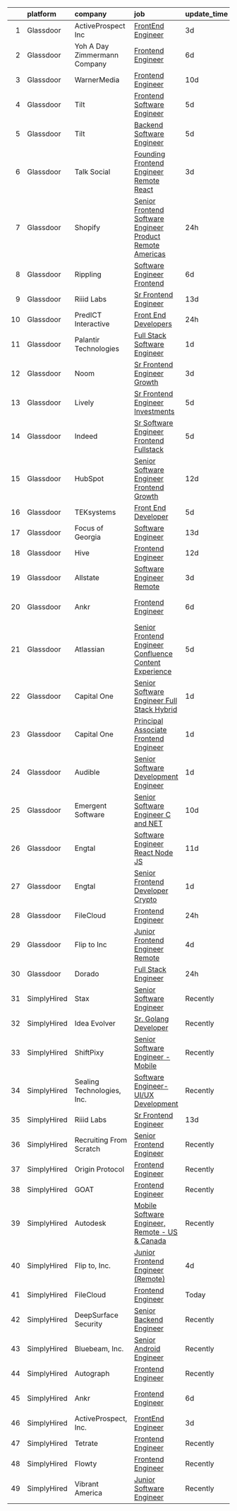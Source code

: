 

|    | platform    | company                         | job                                                                                                                                                                                                                                                                                                                                                                                                                                                                                                                                                                                                                                                                                                                                                                                                                                                                                                                                                                                                                                                                                                                                                                                                                                                                                                                                                                                                                                                                                                              | update_time   | location                   |
|---:|:------------|:--------------------------------|:-----------------------------------------------------------------------------------------------------------------------------------------------------------------------------------------------------------------------------------------------------------------------------------------------------------------------------------------------------------------------------------------------------------------------------------------------------------------------------------------------------------------------------------------------------------------------------------------------------------------------------------------------------------------------------------------------------------------------------------------------------------------------------------------------------------------------------------------------------------------------------------------------------------------------------------------------------------------------------------------------------------------------------------------------------------------------------------------------------------------------------------------------------------------------------------------------------------------------------------------------------------------------------------------------------------------------------------------------------------------------------------------------------------------------------------------------------------------------------------------------------------------|:--------------|:---------------------------|
|  1 | Glassdoor   | ActiveProspect  Inc             | [FrontEnd Engineer](https://www.glassdoor.com/partner/jobListing.htm?pos=117&ao=1136043&s=58&guid=0000018118eb2003b1a7280f12410569&src=GD_JOB_AD&t=SR&vt=w&ea=1&cs=1_3a9c768e&cb=1653980471640&jobListingId=1007899685106&jrtk=3-0-1g4cem8183c0h001-1g4cem81l38p3000-59c02ae1c22f33f2-)                                                                                                                                                                                                                                                                                                                                                                                                                                                                                                                                                                                                                                                                                                                                                                                                                                                                                                                                                                                                                                                                                                                                                                                                                          | 3d            | Remote                     |
|  2 | Glassdoor   | Yoh  A Day   Zimmermann Company | [Frontend Engineer](https://www.glassdoor.com/partner/jobListing.htm?pos=107&ao=1110586&s=58&guid=0000018118eb2003b1a7280f12410569&src=GD_JOB_AD&t=SR&vt=w&cs=1_ff285185&cb=1653980471639&jobListingId=1007890410247&cpc=8AC01DCC8FF2DC38&jrtk=3-0-1g4cem8183c0h001-1g4cem81l38p3000-cdabd7b5c9443b8c--6NYlbfkN0Ae6Qmv8rNb3d5rEsMPL_plhvilYeiJERi7JqghURwQ9XIhdLOjSjG7egc3uUstyCQYzHEQ5XmtNPtWnHS-asC21DlRgbV0mfrWq-U4I-NuPwf3H6EpQw8Wk7_29akaQ8Ycb4XCRI4oPKsQ3ZMvKwgCh0ZVHEcCv2RFs6UWMowc23Op3WCIo8-_kveF2fI89-Bv2Adl_GXFFUcNozgFwJb7ubgAJh-a5Yi1qVx0ARLaEjSVnzoLHRGobJT4faPYS63SG3dPj0Mop0Re_wal5s5NUspvNCVeBG-tAzBmvWDHV9Ot0Uzd9SUjhlD2T1-9CMxYJrETLYPvjYhGRFzgVuQdOFLwH3ltvNJi0zfrndO2pa5TcmqIH4X2V8fb3l_sCp-wnY35WfYyzLVzQWTmV-WkjCAAzGOXx3hTVq1BnL8wgTKQe7b__H-lpJOVjpdPUPGKgOCxrD9DzNxr7-SMcpTAYpJHqnz465ocfTec-Rk5wQ%3D%3D)                                                                                                                                                                                                                                                                                                                                                                                                                                                                                                                                                                                                                                                                              | 6d            | Mountain View, CA          |
|  3 | Glassdoor   | WarnerMedia                     | [Frontend Engineer](https://www.glassdoor.com/partner/jobListing.htm?pos=126&ao=1136043&s=58&guid=0000018118eb2003b1a7280f12410569&src=GD_JOB_AD&t=SR&vt=w&cs=1_62160334&cb=1653980471641&jobListingId=1007880266249&jrtk=3-0-1g4cem8183c0h001-1g4cem81l38p3000-0b8eba36881b7f8e-)                                                                                                                                                                                                                                                                                                                                                                                                                                                                                                                                                                                                                                                                                                                                                                                                                                                                                                                                                                                                                                                                                                                                                                                                                               | 10d           | Troy, NY                   |
|  4 | Glassdoor   | Tilt                            | [Frontend Software Engineer](https://www.glassdoor.com/partner/jobListing.htm?pos=118&ao=1136043&s=58&guid=0000018118eb2003b1a7280f12410569&src=GD_JOB_AD&t=SR&vt=w&cs=1_8a1d7459&cb=1653980471640&jobListingId=1007892621035&jrtk=3-0-1g4cem8183c0h001-1g4cem81l38p3000-593c57b0de57d19d-)                                                                                                                                                                                                                                                                                                                                                                                                                                                                                                                                                                                                                                                                                                                                                                                                                                                                                                                                                                                                                                                                                                                                                                                                                      | 5d            | Remote                     |
|  5 | Glassdoor   | Tilt                            | [Backend Software Engineer](https://www.glassdoor.com/partner/jobListing.htm?pos=124&ao=1136043&s=58&guid=0000018118eb2003b1a7280f12410569&src=GD_JOB_AD&t=SR&vt=w&cs=1_12482559&cb=1653980471641&jobListingId=1007892621034&jrtk=3-0-1g4cem8183c0h001-1g4cem81l38p3000-45acb30a107555fc-)                                                                                                                                                                                                                                                                                                                                                                                                                                                                                                                                                                                                                                                                                                                                                                                                                                                                                                                                                                                                                                                                                                                                                                                                                       | 5d            | Remote                     |
|  6 | Glassdoor   | Talk Social                     | [Founding Frontend Engineer  Remote  React ](https://www.glassdoor.com/partner/jobListing.htm?pos=123&ao=1136043&s=58&guid=0000018118eb2003b1a7280f12410569&src=GD_JOB_AD&t=SR&vt=w&ea=1&cs=1_25beea8d&cb=1653980471641&jobListingId=1007898767664&jrtk=3-0-1g4cem8183c0h001-1g4cem81l38p3000-b5d008595240164d-)                                                                                                                                                                                                                                                                                                                                                                                                                                                                                                                                                                                                                                                                                                                                                                                                                                                                                                                                                                                                                                                                                                                                                                                                 | 3d            | Remote                     |
|  7 | Glassdoor   | Shopify                         | [Senior Frontend Software Engineer  Product  Remote  Americas ](https://www.glassdoor.com/partner/jobListing.htm?pos=108&ao=1110586&s=58&guid=0000018118eb2003b1a7280f12410569&src=GD_JOB_AD&t=SR&vt=w&cs=1_eb41d437&cb=1653980471639&jobListingId=1007903919049&cpc=C891152315FA1AD8&jrtk=3-0-1g4cem8183c0h001-1g4cem81l38p3000-e189e7078df2f326--6NYlbfkN0BT-d-5ZYGeYN5LtCjYTmsuLZtfKHQR55lVpvgXBvxdFai_Eez-Qjoo-nXkDWPqy65hdCiqODbGWkJHrotRP4fmCqWiyN-pju82odimiyqPPPO33fkfZoAkM60UB-eZC_Z0uw5Wdz0k5HkqmznNAb3-uxoaL4cFLP1qliTNNe-vBOpRQzgKuxbGYwbz0KjN9XG6UPs-K2KTKHp2lYDwWrEz2CfXJxCda5opd4MrPsdXDJSnIkZd_h2aAHu7I1R9XnQt8nfl0UAMXm4f0PGJ9_eq4iLxmUIAn3nAELacxbZFFkKhuBM12tqHgUtBUZqogNKgiJaz1kheMIJlXJNsMgnyZCXgKIBtSNhCANOoKv6tIg6_iJkHNbR1KTeLJF8Lp2E-nFxm09LZoJLbQarUYMDYxVPvfogOi687pDQQQw67yotXlqhGdDmj-L9exi6al0iZjD81UvCB3jm5n6jgnPH0tPpocYZbJCy0C-anEvtI5s-YpwB8lZpBN9QgKJ-hoxRPe295QqH0vu6HHxn0cF6HlqoVP0jocM_8Y3FDYYCKaPTNDAF802efrqM1a0g8nuR6Vv_5nIiOMFKH08T2zm5Q-Dw9OaEvLr6o8QFVNFWAbPVsEVsEs8AsG_Y7-_i1CUEI3kev78lq7KfPctItADB6sjZCVZ3JPpg_e18lXKn8uwYfDP3-m-JCP68rvqAF80mC7Thz8ScbWKWR5NZd_yjmuE-MYaEYAGtRVh76VflNVBrRC3WkilFot1_JD0Xr9ZTO1QZ1av7MX1kDmOkE5gVPmeHJsvJP3LmzxEoh2RKhMw%3D%3D)                                                                                                                                                                                                                                                                                                  | 24h           | Austin, TX                 |
|  8 | Glassdoor   | Rippling                        | [Software Engineer   Frontend](https://www.glassdoor.com/partner/jobListing.htm?pos=129&ao=1136043&s=58&guid=0000018118eb2003b1a7280f12410569&src=GD_JOB_AD&t=SR&vt=w&ea=1&cs=1_dc1dd8d2&cb=1653980471643&jobListingId=1007889822572&jrtk=3-0-1g4cem8183c0h001-1g4cem81l38p3000-29c9d3ce95ea81dc-)                                                                                                                                                                                                                                                                                                                                                                                                                                                                                                                                                                                                                                                                                                                                                                                                                                                                                                                                                                                                                                                                                                                                                                                                               | 6d            | Seattle, WA                |
|  9 | Glassdoor   | Riiid Labs                      | [Sr Frontend Engineer](https://www.glassdoor.com/partner/jobListing.htm?pos=101&ao=1110586&s=58&guid=0000018118eb2003b1a7280f12410569&src=GD_JOB_AD&t=SR&vt=w&cs=1_eac9a323&cb=1653980471638&jobListingId=1007870526720&cpc=ED2847A96EF59D81&jrtk=3-0-1g4cem8183c0h001-1g4cem81l38p3000-df9aa47f7b868d93--6NYlbfkN0BBwaTpmuw6sx5vrDbVpXx3B6-31kMUwOvN3rml1pmz75xrZAMJJCcdxkqXFEKemOFA7lnuyvVojKvSSQzUW6k0R9b1S5kAdkhEQuASWffK1zzsw5D4JMBB8C4RnQBajdx1GAvSD_9bkLsRu6nd8jhprPgDmc7VnXmW9Gid3sMOGSB9yMPmEbs2wDWD0zhS6Iq_lyDv8OT1Fni5M8i4dj658OD0vYwB5taiQC2GQXPxAkfX10BI3-TOalJzLyPbA2I3LXqSdYKZ3uCHMfEHSkLDTp2miTt9kPbYO0Z5ufimRGJ4ehqdb000bfaF5u7hBVJXiJhuTzf5TBFKptOw_Vr3iToaN9lT5VGRr4VBdlBRvq3OsesPQbC3bhEEsba199tNTK4b5WWd_-zz9hLjJnhTHXAraEeejvxe0m4ejmPqvKsENkUcbMPLeaPHGGQaFltTopyXy5dnD8yTpIw4wCXizv83ltP0aOSpz5pIDWJe0oeQy6B38Sjjbl77_On2yMT70PvjhrXsz31JBTb6Ud-B_8jsa-O9_7s%3D)                                                                                                                                                                                                                                                                                                                                                                                                                                                                                                                                                                                                                         | 13d           | Mountain View, CA          |
| 10 | Glassdoor   | PredICT Interactive             | [Front End Developers](https://www.glassdoor.com/partner/jobListing.htm?pos=122&ao=1136043&s=58&guid=0000018118eb2003b1a7280f12410569&src=GD_JOB_AD&t=SR&vt=w&cs=1_e4bfaa31&cb=1653980471641&jobListingId=1007903655335&jrtk=3-0-1g4cem8183c0h001-1g4cem81l38p3000-74890d9d6ce17703-)                                                                                                                                                                                                                                                                                                                                                                                                                                                                                                                                                                                                                                                                                                                                                                                                                                                                                                                                                                                                                                                                                                                                                                                                                            | 24h           | Wichita, KS                |
| 11 | Glassdoor   | Palantir Technologies           | [Full Stack Software Engineer](https://www.glassdoor.com/partner/jobListing.htm?pos=106&ao=1110586&s=58&guid=0000018118eb2003b1a7280f12410569&src=GD_JOB_AD&t=SR&vt=w&cs=1_f78ab175&cb=1653980471639&jobListingId=1007901705377&cpc=D69957E0862862E0&jrtk=3-0-1g4cem8183c0h001-1g4cem81l38p3000-31870219a7aff96f--6NYlbfkN0Brd2bbJv--kwJLf5E6dthOUocw0FyT9949Kzz66cUevmgVuLUFWYj_raqBL5h1rfaKy5U4DI0ZIkXZGo60pmquxzcg8Yyc6PJ2PeBRqV2BJbEQkhLWc-80jgOwBcpopDCpcRWZNnjIXgKontOEJnQwDYL3_DhjX7o45-VYNbNxW6pDQFnu7iMQC1sSQ3FU0eWW1uuvXJqWDRbuSBNWmLLqtp3YSOn99n4GYIybl_96GwixTrXwVhxWGItDOxt_kywp5rGaAaUGvpgLDhd1p----k9LkB8FD4V7F4GCiWlGYLIJY34OkRLz9FZuhWZs3mEzGJDMwYECXmoiqWGG5Bkt2RyFBRPPaduAQyBgkVt-vpaQutdwg1H56zHm-4Hcjr1adyce0GXBuczFmUWRL3I3qKo8sxvbaXUbD3oJBgcjXSjCEZA8NQj2)                                                                                                                                                                                                                                                                                                                                                                                                                                                                                                                                                                                                                                                                                                                               | 1d            | New York, NY               |
| 12 | Glassdoor   | Noom                            | [Sr  Frontend Engineer  Growth](https://www.glassdoor.com/partner/jobListing.htm?pos=103&ao=1110586&s=58&guid=0000018118eb2003b1a7280f12410569&src=GD_JOB_AD&t=SR&vt=w&cs=1_7e7ea234&cb=1653980471638&jobListingId=1007897899219&cpc=7095061949A44974&jrtk=3-0-1g4cem8183c0h001-1g4cem81l38p3000-0e9e4244350c9e66--6NYlbfkN0AjMFp_ezpzrHLr4sq-SQAEo_r3J9ONvXwdD9Yq9WI6NaOfd7x-P1oK_R_ZHsHJfucJGBiNahI_o_ee7vPmhWgz5id3wrHFFlqCMhQdfl8ijPonLdC3hOB186f4syD0jd6o2uELP6wO_mvRUxsCneTooVcvr9SuAl_leMaXH4TnjzRU3qlGKIsfzEr6fU8J0CtaBpv7q3dwVAktdK-Wi0d5PU25mbRED9aPLScRlXcdYz2Nkpz0XFJjr2XBWeO_6bM5TZeM4zzuc54dPcxZJ8eKF5TWMze_xHeoZbxO1W_w_ob7cY4EavMwPHZYLGujBTR_g7xWd7lZ7nUmL70kJi0m9PU26WSBhFiCB05k33KAKtHZogwF8YoZXjxgPo5JF1VTVIv2QuyFZzsI07Krc1b-nsmg7QDxdfhEJUMNvgh0Pxnlig_Tac8QHPl3jTYism6WQQg40htj50dJFLFdBbz81zu0LSTIdLbtvPRfax3bo-2OA9ogYtVQ84jif25nUg71rjYpknhI1tnS1Ujz-zqYvdI-cNsj8gk8xOhLhY8k5SqidzjiV-tL0d13UvyPF-Fl_jBndZdceNh3RTcn__lwEAYdo0LJjr5gjHZj6MKWdDmBlfCkwJrSfLcIeppA-sMAKA72VT8BffPjQa5iKSQFOdYBTJX9kZftuQG8TsAlDZMX8vDlvr-5PY_-x2mb_neYAUTDcns6Vwz16q0ObNs_0AS-ZWgvjL_xN7_6M33WV51j_akqdVSPi7pUnE--i9Z1-squkDewjt5nmAU79Xv04-J4iKhZgVCR-HT-58KeNNl9MkL4ob20PI_B-t7AE7rsKL0eBcso7B-I_NKRdBT4i4Nzep7zUMg4sXivFq5Y9VfCofyMo-9eT6FhvJe2EEPp1ru-8EwRvg%3D%3D)                                                                                                                                                                                                                                  | 3d            | Remote                     |
| 13 | Glassdoor   | Lively                          | [Sr  Frontend Engineer   Investments](https://www.glassdoor.com/partner/jobListing.htm?pos=127&ao=1136043&s=58&guid=0000018118eb2003b1a7280f12410569&src=GD_JOB_AD&t=SR&vt=w&ea=1&cs=1_479361f5&cb=1653980471643&jobListingId=1007892908076&jrtk=3-0-1g4cem8183c0h001-1g4cem81l38p3000-9c77c343ae66bfb5-)                                                                                                                                                                                                                                                                                                                                                                                                                                                                                                                                                                                                                                                                                                                                                                                                                                                                                                                                                                                                                                                                                                                                                                                                        | 5d            | San Francisco, CA          |
| 14 | Glassdoor   | Indeed                          | [Sr  Software Engineer  Frontend Fullstack](https://www.glassdoor.com/partner/jobListing.htm?pos=105&ao=1110586&s=58&guid=0000018118eb2003b1a7280f12410569&src=GD_JOB_AD&t=SR&vt=w&cs=1_ad09bb09&cb=1653980471639&jobListingId=1007892821943&cpc=878687325D2A5CC7&jrtk=3-0-1g4cem8183c0h001-1g4cem81l38p3000-76a698bcde12b914--6NYlbfkN0CiRNM7CVr8YueLFKlzwbFWI0o7IjV438l4sVrvKZ0flpURU_mqoI8E-VxPfg2eTCHghs5O2xwuouG5LO-8D8T9rBYER732dTa79YUN6E5HKSWWWnoDy29onuqxwp7eqUbfBiO9TW3yFy9J0zr1cttwfpbGItLC3xJiO6kdUG9yk0-0VGIJvEUKCN92hTcPmwZaOH1Dwanm28QhegYj7jJhY7ezXuvECAMZBtNRXNd-mQKVK4qOOtpe6avKyka34CfzFyytKyJTdNgnYIpJ8zpH9GqYImc8ovPC49xoprXdSRVxCWSy1lrtWnlgPAw6VLga8Jo0mV5qQJUAdsiA4JbagUTpSdRfj9jykhIEKmmhrxVtl9G9pZrs04VJPE4mi6Jv0_NBzSRO1juKJBAAHQCxDjZnDrLUCkl0PvaNok-xXPluCezRa1N5b-t8M0g2v9We1nFWyusBWexPljDOuLPBTrukm1aVGaduKGnnnfma5r8aMzwZwu3Fn4Sm3E2bWfslAwSjvdZMgGy9rEDet497)                                                                                                                                                                                                                                                                                                                                                                                                                                                                                                                                                                                                                  | 5d            | Seattle, WA                |
| 15 | Glassdoor   | HubSpot                         | [Senior Software Engineer  Frontend   Growth](https://www.glassdoor.com/partner/jobListing.htm?pos=119&ao=1136043&s=58&guid=0000018118eb2003b1a7280f12410569&src=GD_JOB_AD&t=SR&vt=w&ea=1&cs=1_db632439&cb=1653980471640&jobListingId=1007873724680&jrtk=3-0-1g4cem8183c0h001-1g4cem81l38p3000-e7563626e2518de9-)                                                                                                                                                                                                                                                                                                                                                                                                                                                                                                                                                                                                                                                                                                                                                                                                                                                                                                                                                                                                                                                                                                                                                                                                | 12d           | Cambridge, MA              |
| 16 | Glassdoor   | TEKsystems                      | [Front End Developer](https://www.glassdoor.com/partner/jobListing.htm?pos=114&ao=1110586&s=58&guid=0000018118eb2003b1a7280f12410569&src=GD_JOB_AD&t=SR&vt=w&cs=1_d4bb1c0b&cb=1653980471640&jobListingId=1007892091260&cpc=654405A9B1E0A9F5&jrtk=3-0-1g4cem8183c0h001-1g4cem81l38p3000-d9c240484c1463c2--6NYlbfkN0AuKz8EBO1xHDEL7V2YF9xF3dC_I9B9i-Zw2Jh8clPMK9BxhHDJszxSyW718EipT5Ma8PQGL3OBj-9V0iEgDZX52DUL_8hYpcOFhLrXdSeZamFEaIWjBuSRhB023DbIUrZEOYFes3MqDN18ZQ1_wD6D651jMRlD4DijXefWQKBod_swmPKCi8b19qqfW5LEjk8bXuFmQBIyZaH5-DmRNM3qvq8S9VQDQAffWYg0LN5cjC0AqYrVfCdwSg9H4-0Loxi0C8x0X2qVjiavGgvbDPqb42kZatBWde_3tTChHltXPJUVw4PQnBBxb5tYtXgQVRMkttq79GdPzQQgYlFR2eqae0TELTsP4n_pjtew_u1hRik12xqV7Ylc23quj3ptAyCF-qLKziHEt5C5u9OMK8J7juA0TjktWbQnTPiywLaMMRpP7vJZ-Ke9yQkfmLWd1PBv2z9YGeL40xW7Ocl6jqp8P6znT-QJiFWEs6IUoCLdLyPuuI4tqU8DlqYMlIMlvCAe8lW6pIMCA8E9X7dYePnzX4vYoxZNRXFQMt81Q28MrGkZm98ZrpHf-Y2DMVPe8bR9lBf1tX61ogFs7saO8RAztHyn5ZJGVSHNOjVctYjHGEHhodNNhCVV-7ycryOtZgat_lqcXDS3lgEjFNVdaXg26F5EJQm8bH4OX0q4OlODhPFH0KO-3Aw9EgJ2WZGcYLG9NBfCEzHBy-WofiHPnqiyjt0oT1dQnWQb3B4EzynyMKURdif2eGtAdnR2nE8aIhWau_co40VEFNbfvcDFCcPTwhR3kZvp8T7hg1SAKrMrMdzJ8NITcGWg082tOIXGIRGMRAcbN82AvezIM1iYyXr5W47GmBR6onlnHih33HpS0RyJFV8ORJ01deDG_jzfEOgkPgGPapnIgOm3hFnUOv400S84H3A8TjHdqtIuCOSYDCzAOWdiUeOoKiiEWDFNfe8%3D)                                                                                                                                                                                          | 5d            | New York, NY               |
| 17 | Glassdoor   | Focus of Georgia                | [Software Engineer](https://www.glassdoor.com/partner/jobListing.htm?pos=113&ao=1110586&s=58&guid=0000018118eb2003b1a7280f12410569&src=GD_JOB_AD&t=SR&vt=w&ea=1&cs=1_464394de&cb=1653980471640&jobListingId=1007869197509&cpc=451933188B21919D&jrtk=3-0-1g4cem8183c0h001-1g4cem81l38p3000-a7b0773af7a7834e--6NYlbfkN0DR1F8Dqh9Amlt1EdCUfI1lfHfSonebT4NG7XnbK2FwiOTI1I9MIcID0W60ejMmLa2ovHZ3_PktrEaBvEzvEC6vHACxSwDTwQbsJXYBqmkLMH0tFWmMCmA0Nhf4kY3_1SDpaWAAHz16mht50qmqDvSf8lLVBSq-x5G223RhU10Pe_9U2T3COnjtddUfsA_sZqmO3lWllHouYxbkJTcDxEovlzJeUuPJN_EI8IATy5-Cdq5lQoG9ndA6qrP36aKNshp_HxB6quybAnQxqUWVDBQcwANttHo-QxW0wyh_wzS7kqKh2t4L0CV36kgqkJYZeJLUbPvujZxyM3gKp4riE9NeqQG3lO03JueKx1ZFZItWWPvUqySi7SuyRGYWfxR02TllO83RFGOwSr938_1kOzVLfyth93-aH7IF55Bly98cNsCS_1VWq-ax__XW62L6xY7sQQRww2PRqofnLth6TvsloOWS_LS_-MdP43VK1z5-ue8X7jRtP04df2eKBtIAfsM%3D)                                                                                                                                                                                                                                                                                                                                                                                                                                                                                                                                                                                                                                                       | 13d           | Alpharetta, GA             |
| 18 | Glassdoor   | Hive                            | [Frontend Engineer](https://www.glassdoor.com/partner/jobListing.htm?pos=125&ao=1136043&s=58&guid=0000018118eb2003b1a7280f12410569&src=GD_JOB_AD&t=SR&vt=w&cs=1_0629fbdc&cb=1653980471641&jobListingId=1007873318768&jrtk=3-0-1g4cem8183c0h001-1g4cem81l38p3000-40cfd983c091e33e-)                                                                                                                                                                                                                                                                                                                                                                                                                                                                                                                                                                                                                                                                                                                                                                                                                                                                                                                                                                                                                                                                                                                                                                                                                               | 12d           | Seattle, WA                |
| 19 | Glassdoor   | Allstate                        | [Software Engineer   Remote](https://www.glassdoor.com/partner/jobListing.htm?pos=109&ao=1110586&s=58&guid=0000018118eb2003b1a7280f12410569&src=GD_JOB_AD&t=SR&vt=w&cs=1_fbf2f2cd&cb=1653980471639&jobListingId=1007899437196&cpc=217C45A42544DB93&jrtk=3-0-1g4cem8183c0h001-1g4cem81l38p3000-f46095c97c21d225--6NYlbfkN0BLH0BMQoDn-yw6Urt952hBm1JLFZ7WpBxND2cMIOjOqbFVk94wXfJol2fCSe2VsLxNDSV1kK3QV-8zk8iVx9_5JYgcTPm5nq25IvwvfZo0siJb24hgZMhd6J616iMysP2lKWgFtfSx06yR99ckUa1x3yb3AwMbbOhghBalr9xCczM_zeGfbhM5ki2DtbRiaAOwiq1Sv-sqYtNWpxHfFvD4klok1JXmuuQ0StoJpH9azWgdnA1qLAgeQydMLyegpYCIWWaV-UxMOlfQjt_JXUfkQQ4_nq1hpX53hqoSv30R3CokzmXqOUrQbAWnambAL1T_L-t7sC1SBjmk0_A1ZJVLJ8Uv7sGLHGXuhud95ebz9Mby2EtX8gpIO4wzfsQwN7T5DY2bCJjJ6uS0d2eAQAV1jZ0-ORCXK46Oh9NARsMXRGOGPGFpCy8MHSFDKAJnyRosPp6CIxEGAWy2Gy8ifoOGpZ3L5ahWcS5-fHqlCrr13IIclgTgeW5QK8UO_JERC7S1y1huiPIyyKDxQ8CQix-hR5DoVgO4-VVPcILbOI18cWgET5-sWvgs7EgOEMLbUhpr4BNIBf-SmOZppUjD6Bga4q1cRL6dfGAROs3Jb9P0xY8WMtCk18vxLzZ5gC6D4RA38LTaVyzob50o6IMTX5fAcXRX2G84BXs_glUvqk-Dp8udxB22PcWl5D-vZnWXliYeP_1uLWsaHNpk9k5A-h4iV8wQyO5KMyrO1FMmkQORXtnC5pA6tZz4o4sNvuGNpWavQzyyTrDbtEraNjfaxnHqbqLHY8H7Nfw3OqgZhK3U1ctXD4pFNH-LGdfq_zNC3lWppnR46LS6JSuN6WCnXkuQAYlSBlvd7-17ddIkV9kUf10Op6LpS1f1Z1VB4WHitZkVMc-NB1trGpNtg_m1Pneed5w5O7x-JgvA4kKZ4tBRk6X_b3G8pYTHlNnkNUtjDBO-WgjljPtgcccrtEXQdeVvpx-4eT7wu6bw4Jx5ZJtl12Y40CMniA6iDtyeKcUbrKEPZaqGko2Iq6ONfcGcfcwBiLRPh5xltuHn0A_WbWVQwmOVigtFAdk6qV_1fKOoq3mzXIBvpgc4VSFjH1W0I58aMTV3B0-JdHuoaNUwZx0HnAd40Rpme-J7) | 3d            | Northbrook, IL             |
| 20 | Glassdoor   | Ankr                            | [Frontend Engineer](https://www.glassdoor.com/partner/jobListing.htm?pos=128&ao=1136043&s=58&guid=0000018118eb2003b1a7280f12410569&src=GD_JOB_AD&t=SR&vt=w&ea=1&cs=1_ea3ac35e&cb=1653980471643&jobListingId=1007889448343&jrtk=3-0-1g4cem8183c0h001-1g4cem81l38p3000-18b0520fa5eb7d37-)                                                                                                                                                                                                                                                                                                                                                                                                                                                                                                                                                                                                                                                                                                                                                                                                                                                                                                                                                                                                                                                                                                                                                                                                                          | 6d            | San Francisco, CA          |
| 21 | Glassdoor   | Atlassian                       | [Senior Frontend Engineer   Confluence Content Experience](https://www.glassdoor.com/partner/jobListing.htm?pos=130&ao=1136043&s=58&guid=0000018118eb2003b1a7280f12410569&src=GD_JOB_AD&t=SR&vt=w&cs=1_07b7d618&cb=1653980471644&jobListingId=1007892932292&jrtk=3-0-1g4cem8183c0h001-1g4cem81l38p3000-cf830bf254347cd0-)                                                                                                                                                                                                                                                                                                                                                                                                                                                                                                                                                                                                                                                                                                                                                                                                                                                                                                                                                                                                                                                                                                                                                                                        | 5d            | Mountain View, CA          |
| 22 | Glassdoor   | Capital One                     | [Senior Software Engineer  Full Stack  Hybrid ](https://www.glassdoor.com/partner/jobListing.htm?pos=112&ao=1110586&s=58&guid=0000018118eb2003b1a7280f12410569&src=GD_JOB_AD&t=SR&vt=w&cs=1_d1a5208a&cb=1653980471640&jobListingId=1007901638310&cpc=155EB9D5185558AF&jrtk=3-0-1g4cem8183c0h001-1g4cem81l38p3000-7406ddaf51b3acd6--6NYlbfkN0C3j_zLGvpMLCdiZ0WC46XqVTA1VMZzOzKXPhAXwYlrNb9EbKZEg8x0tL4Jn_n-27W48GluNBHiLrg0GQOOOtT8nFYvAYOd73TSosmkPnGgNdM8wlkY61SabYxV7qcXeatxddca9Gpv4iyy1PTNJ1-Obg7Bf1_lW00Bw1dODtqLEWkOR5EDjvgrtxpDePv2hOZTnGVX4GsdKK9gla4sz3VZ55TjA4SBLJBiCsUKiyDUHWEdq_YotDoGsuS7d5h6ZY5jOLjDJWbcHtkFdJzf6gDGzZLi7b1PluXvaA2D0k3YBIqs_82zyQ9F4gL26DulXkGS3faS4eIkP4oRsnbCtOetHlMzbFerYRf-4SnQb6vL6JIuizGMYBiDy3KHnMmIXDiOo0S1phVbJhXaai04LnZVp4Na6Lf3mS6l6yXiqw6n2i6jmOqGzUJY)                                                                                                                                                                                                                                                                                                                                                                                                                                                                                                                                                                                                                                                                                                              | 1d            | Plano, TX                  |
| 23 | Glassdoor   | Capital One                     | [Principal Associate  Frontend Engineer](https://www.glassdoor.com/partner/jobListing.htm?pos=110&ao=1110586&s=58&guid=0000018118eb2003b1a7280f12410569&src=GD_JOB_AD&t=SR&vt=w&cs=1_0e5e7b2e&cb=1653980471639&jobListingId=1007901638293&cpc=9DC6E4D8324653EE&jrtk=3-0-1g4cem8183c0h001-1g4cem81l38p3000-bc0ad961f01b96c0--6NYlbfkN0C3j_zLGvpMLCdiZ0WC46XqVTA1VMZzOzKXPhAXwYlrNb9EbKZEg8x0tL4Jn_n-27W48GluNBHiLtpJFRURRuSDflFiRhQzgCmsibGl9KSZdxqvP0Irqc_6F7hlTJGpidzd2PLGOI1EfD4qmCzVnrSD-CUBlhGt3nq91vX8h0J1g-nfUQ-S1mpAXZz2RRtDBUBFqsglIyjoFYVZjwVmHc6Cv_Q8VsAZ5JGBbtgLY1hPjEODaNEW29LCtVMjEfmeGa99UG5D3k-LgG8HEm7YFoVJZsRr0POCqGTyI9zqHhZeLamO8vnuW0XfEHNE9j411SjO0P80KVaCqAAna7ubkGzjwdV2p3mXDcDp-Go3mcfgN104zb9oqISfTN0s8N_yuw074JM6-eUyTRu8WNBr1ghIgllGC4o8yrdpIRR8qJHaUl0klNA9XAmj)                                                                                                                                                                                                                                                                                                                                                                                                                                                                                                                                                                                                                                                                                                                     | 1d            | Plano, TX                  |
| 24 | Glassdoor   | Audible                         | [Senior Software Development Engineer](https://www.glassdoor.com/partner/jobListing.htm?pos=111&ao=1110586&s=58&guid=0000018118eb2003b1a7280f12410569&src=GD_JOB_AD&t=SR&vt=w&cs=1_933d8659&cb=1653980471640&jobListingId=1007901704856&cpc=444700D72F2ECBCE&jrtk=3-0-1g4cem8183c0h001-1g4cem81l38p3000-2fd12bae7eda2c28--6NYlbfkN0Bdd4o5uokT9skMYzkzH2dUVVc_sjS2wyLHOFjCY0bjobXrpDGJEXkNVrfXaAjoEdhwP80bQBeUV89YqclaFI8CAaPgqgla2hthUf3kTPuG7fcwIhr-emdylfUY9xO2ERNIEnIWLduZrJB3MAmwgDyWYJXsLCare7kq77kL_VTpkCimM3gOnq6CSwHmK4dtir9wIqD8pB3FpdHrUHGzq3u_eGDiLDHZESV5bs_OAAS4PPq5_j2B3hXzTtDnbPPtacrewuYBn0zIbHb4f2aIIUJb6bDUQoFP5ARrJPHAcZ1DpEcWLmzXuwbftnXtJVSeAj1SbCse0mEf3ch1TdyMOI3tvpColZhNwoJhedWwKZmVVitmYq4On0GwkaGGV5oo_aQhea8GDh9HPg_kDT8Yoztuc1o_EuLLgta8Ns2RX4p3gQNsIypRMMw2Dbq2sc3WSdM%3D)                                                                                                                                                                                                                                                                                                                                                                                                                                                                                                                                                                                                                                                                                                         | 1d            | New York, NY               |
| 25 | Glassdoor   | Emergent Software               | [Senior Software Engineer  C  and  NET ](https://www.glassdoor.com/partner/jobListing.htm?pos=104&ao=1110586&s=58&guid=0000018118eb2003b1a7280f12410569&src=GD_JOB_AD&t=SR&vt=w&cs=1_bffd23dd&cb=1653980471639&jobListingId=1007879143292&cpc=6E56E77887FF9985&jrtk=3-0-1g4cem8183c0h001-1g4cem81l38p3000-f5a7c29083324fc3--6NYlbfkN0BAezr-5Y981Z1DAlqNgxc_oBTCqSWb7n6OEBzxh4A7sIuPm20iehfd2hWmHqBzZm6PO544lH2rMJcMqNSc55Rj465j8Mk0p5wdIkEBVtKspCT0DAOc16V1vLHuyOu6O57MNsnuA061YSFEpJewslyr1Nwt2C05fXrSWiKKQOhm3s1k5yoUQPSPO-_7bY7dtFktGfoUpDFqrBqf8LDatJN_Dha8LJd6M_oUbEpqoxdxtJTPlJOmVf60KDHaCcg8-DeNMvBn5K04FrOTjxla5w4_lrLW7FbkDtWZc-zLyAtfWzS3igq4m7DlI1jwjs_TQiS-eJ43DGsiSFXL2QHjT0mXo7bX_CiywquD7IwIDH3WK57_Su4mk3GXfdaOFKp8D2pl01QSoz67KPszcRDAwtXqy4gzhi9uM4LvWG34EsqmT4KnK-onrLA062hOP-sMGSDB7834MGFWHpHNflHiNn6nI-SZAo07Mc9mqxbDcdv5VQaGJwizx__5tz2ZKcZaDBv6XvF03uTW1DgYISOWfJMwDMih_1Y6GiTPy4PNVYgUYDc6dZ-73i0C0WPPRh8023m77lHKo0glnQ%3D%3D)                                                                                                                                                                                                                                                                                                                                                                                                                                                                                                                                                         | 10d           | Remote                     |
| 26 | Glassdoor   | Engtal                          | [Software Engineer  React   Node JS ](https://www.glassdoor.com/partner/jobListing.htm?pos=116&ao=1110586&s=58&guid=0000018118eb2003b1a7280f12410569&src=GD_JOB_AD&t=SR&vt=w&ea=1&cs=1_a09288cf&cb=1653980471641&jobListingId=1007877991238&cpc=2CAED5C921A5F994&jrtk=3-0-1g4cem8183c0h001-1g4cem81l38p3000-8ba19972a3154c5d--6NYlbfkN0B7Z8t6fEMDh_BTkcJVPNJicKvZQEBTy5HSwyHa20ewqmyfWNXjNsfvmtdqiCQm-EzUK8ioRV4f_YNUTvgeUSvF7cBi6uuglNQVnrn3I-IbK5tcf8Z93d9JMa1oeq5v_QxsKXXf7Z31cXzju2syJuokZOzgep69uyqr_0azzA1g8gBnSfWrZzgZ-a7gu1jqBkGHFlSqbbMhrGa6qEuzZDq3ry2CXJGUYhsb-Y9WtWLtrKDDKxtu2lcwGnTB7B7VUGNesZBEqbUxbpovqP6iQ5cS4-qMBfGjzES1X-Zjnavf3DPVV0RwfAWRtNVmPZ5NGRNbXmlFB87blOjhi0xzPQBZKIG3dOGWTgf4P1_AyPlSU_awO138PeW5pVjDdbHnY-xN5LVgcvEbd-zbsAzoFX0wLR17iv95IsAKQM57wqVfaPOXNQrj3RCBC55ycBadx9FJyzJwk65Vo93m5FHDsq4R0jOBADSaKxNTwDLoNhBojXPlThK7XzO-NLWxw76QBmi5-MDwFKxp4w%3D%3D)                                                                                                                                                                                                                                                                                                                                                                                                                                                                                                                                                                                                                       | 11d           | Remote                     |
| 27 | Glassdoor   | Engtal                          | [Senior Frontend Developer  Crypto ](https://www.glassdoor.com/partner/jobListing.htm?pos=115&ao=1110586&s=58&guid=0000018118eb2003b1a7280f12410569&src=GD_JOB_AD&t=SR&vt=w&ea=1&cs=1_e4a615c0&cb=1653980471641&jobListingId=1007900642993&cpc=8795CF9063CD573D&jrtk=3-0-1g4cem8183c0h001-1g4cem81l38p3000-98d84cf7f73aed2a--6NYlbfkN0B7Z8t6fEMDh_BTkcJVPNJicKvZQEBTy5HSwyHa20ewqmyfWNXjNsfvmtdqiCQm-ExabdXQlCUKZ34u8sRvYDDm84VzoRsbgQPGJ5ufRg9H3B49H36jQP1u_f_rnZVOJjxOCL7c2wU5iTM6kSD3_VCv5dz3NhyOkJfxI_BY4Clfl_VGj17TFWmCjzVFolMXE77BxaUvd35od7lL7G2TPiN12aBcORClWmDvYsxr5KNwYrGKj3XjoV2b15vSztJY3C4Ndkkvz3YHowmLsxE38lr387jtUzY5ph-GJzs-7pZSFgt12F9maIDZuWZFFWV8TbMWEyj78ivaWLyysQ1FT2hHORIdn5E_Ej5kmQlckWlU9RaF_cP2mv3iidMeDLKU6W1OZcg-pBAvBiExsy6YLpZdLIQapp625XxVBshAULhM7iJYytkKN3qiJ4MbdqP-vJOtRcEPUCyajoryadGEhGqBPzXkbcJfFzViMvVx0Pe07Hm3WVmepaOfm044DtFYk6Y%3D)                                                                                                                                                                                                                                                                                                                                                                                                                                                                                                                                                                                                                                      | 1d            | Remote                     |
| 28 | Glassdoor   | FileCloud                       | [Frontend Engineer](https://www.glassdoor.com/partner/jobListing.htm?pos=121&ao=1136043&s=58&guid=0000018118eb2003b1a7280f12410569&src=GD_JOB_AD&t=SR&vt=w&cs=1_27fe9c3e&cb=1653980471641&jobListingId=1007903863705&jrtk=3-0-1g4cem8183c0h001-1g4cem81l38p3000-99bd0a61732e32d1-)                                                                                                                                                                                                                                                                                                                                                                                                                                                                                                                                                                                                                                                                                                                                                                                                                                                                                                                                                                                                                                                                                                                                                                                                                               | 24h           | Remote                     |
| 29 | Glassdoor   | Flip to  Inc                    | [Junior Frontend Engineer  Remote ](https://www.glassdoor.com/partner/jobListing.htm?pos=120&ao=1136043&s=58&guid=0000018118eb2003b1a7280f12410569&src=GD_JOB_AD&t=SR&vt=w&ea=1&cs=1_c808ab19&cb=1653980471641&jobListingId=1007894972720&jrtk=3-0-1g4cem8183c0h001-1g4cem81l38p3000-e803ee86b04695fd-)                                                                                                                                                                                                                                                                                                                                                                                                                                                                                                                                                                                                                                                                                                                                                                                                                                                                                                                                                                                                                                                                                                                                                                                                          | 4d            | Remote                     |
| 30 | Glassdoor   | Dorado                          | [Full Stack Engineer](https://www.glassdoor.com/partner/jobListing.htm?pos=102&ao=1110586&s=58&guid=0000018118eb2003b1a7280f12410569&src=GD_JOB_AD&t=SR&vt=w&ea=1&cs=1_da6b91e7&cb=1653980471639&jobListingId=1007903289766&cpc=7F925F5888094D6A&jrtk=3-0-1g4cem8183c0h001-1g4cem81l38p3000-7b22c2143cc066f4--6NYlbfkN0DzaDHVbxJ-LJZej0v9fk4K-FwNocoxjQ_zxp68kPBvcoG0F0cX5LlHZ3SfftrCIkdMdIB37Ho9-9KLxIuQZXdQpZcI8VV_ftLMzbWBYwnE1AloQFA8_2uj5FW682fbfkB4mDjBkiX2grAivuTbDUhhL9Uqc9tL12nMDrXaa7QPRqQel3ljbYcau91gh2JCP9NFdWF5nGFUur7LT-4mp6Fdun8Qaeil74tZJPfafGNFycScq7EKaz1WWodT8U12IWomxLFFp6SpCQXecCsKvjf_6ZkQtKkuMZxompYu41pm_8A210KMEAZ26fBRLdwEnSh5eLhMHNXNQcoGA8MGYMODh5ggliSE905f4A4VxCve2IObjjT4dpUBff53tcJ38fQfCUPrkQPMYUjycoAy912zxWkouKGYCBhiZhUGgvkA22MPVEx-vLH2hKsvrsPGYs00tbdFTYbxKpHC6tgLTlYWcZ-rxxEzYGQ_MaLlUaG1MvoC-d1nDD0KrVV5NyAUHDTl-57_ab1t1A%3D%3D)                                                                                                                                                                                                                                                                                                                                                                                                                                                                                                                                                                                                                                       | 24h           | Remote                     |
| 31 | SimplyHired | Stax                            | [Senior Software Engineer](https://www.simplyhired.com/job/ph9XiOUsKmU64lJF21afoBTCAH8zQVf1iKPXqZ7HgERTQwGq7NJCKQ?q=frontend+engineer)                                                                                                                                                                                                                                                                                                                                                                                                                                                                                                                                                                                                                                                                                                                                                                                                                                                                                                                                                                                                                                                                                                                                                                                                                                                                                                                                                                           | Recently      | Orlando, FL                |
| 32 | SimplyHired | Idea Evolver                    | [Sr. Golang Developer](https://www.simplyhired.com/job/pc_NZ8aLefzjx4dVYgGg7s8rbF0NpviZbsJd6Ew7TCcA5APVVpbJpw?q=frontend+engineer)                                                                                                                                                                                                                                                                                                                                                                                                                                                                                                                                                                                                                                                                                                                                                                                                                                                                                                                                                                                                                                                                                                                                                                                                                                                                                                                                                                               | Recently      | Remote                     |
| 33 | SimplyHired | ShiftPixy                       | [Senior Software Engineer - Mobile](https://www.simplyhired.com/job/cJQuLTQwa1UvxzbsJTIKUZruXiX6hWRCMAR0qNclEuFr8Ascluc-gA?q=frontend+engineer)                                                                                                                                                                                                                                                                                                                                                                                                                                                                                                                                                                                                                                                                                                                                                                                                                                                                                                                                                                                                                                                                                                                                                                                                                                                                                                                                                                  | Recently      | Irvine, CA                 |
| 34 | SimplyHired | Sealing Technologies, Inc.      | [Software Engineer-UI/UX Development](https://www.simplyhired.com/job/vNACE1WH3tAi9hnRHqfJE4kw9AzQg3WIrURt4mX8yJInc3wsiG7Spw?q=frontend+engineer)                                                                                                                                                                                                                                                                                                                                                                                                                                                                                                                                                                                                                                                                                                                                                                                                                                                                                                                                                                                                                                                                                                                                                                                                                                                                                                                                                                | Recently      | Columbia, MD               |
| 35 | SimplyHired | Riiid Labs                      | [Sr Frontend Engineer](https://www.simplyhired.com/job/tLMu2mnc243Y34Uiozd8Rb1klbgrzHppTQ-jZAUeMUoTwEPLgrW-sA?q=frontend+engineer)                                                                                                                                                                                                                                                                                                                                                                                                                                                                                                                                                                                                                                                                                                                                                                                                                                                                                                                                                                                                                                                                                                                                                                                                                                                                                                                                                                               | 13d           | Mountain View, CA          |
| 36 | SimplyHired | Recruiting From Scratch         | [Senior Frontend Engineer](https://www.simplyhired.com/job/6Kauq0BTTpk4lvsqxzM24-Ayr6PgPmnO0L1FCP5ZrRmULsMrg7nyJA?q=frontend+engineer)                                                                                                                                                                                                                                                                                                                                                                                                                                                                                                                                                                                                                                                                                                                                                                                                                                                                                                                                                                                                                                                                                                                                                                                                                                                                                                                                                                           | Recently      | Phoenix, AZ +125 locations |
| 37 | SimplyHired | Origin Protocol                 | [Frontend Engineer](https://www.simplyhired.com/job/iYq2fBsXMUb4YQm-5ccWQ4mJBTca4IyCr_OAQT5st27XGnX2ialaMQ?q=frontend+engineer)                                                                                                                                                                                                                                                                                                                                                                                                                                                                                                                                                                                                                                                                                                                                                                                                                                                                                                                                                                                                                                                                                                                                                                                                                                                                                                                                                                                  | Recently      | Remote                     |
| 38 | SimplyHired | GOAT                            | [Frontend Engineer](https://www.simplyhired.com/job/-awAY5VhknZxFmNDBa7UK8iXjUw5fP0a92m-8clCMl79bpsHjgEWIQ?q=frontend+engineer)                                                                                                                                                                                                                                                                                                                                                                                                                                                                                                                                                                                                                                                                                                                                                                                                                                                                                                                                                                                                                                                                                                                                                                                                                                                                                                                                                                                  | Recently      | Remote                     |
| 39 | SimplyHired | Autodesk                        | [Mobile Software Engineer, Remote - US & Canada](https://www.simplyhired.com/job/JbIW03uIQn-0TLMcSMhpgT6i1jT2pdUA6PX3wk1ORfOD_hd3xD43_Q?q=frontend+engineer)                                                                                                                                                                                                                                                                                                                                                                                                                                                                                                                                                                                                                                                                                                                                                                                                                                                                                                                                                                                                                                                                                                                                                                                                                                                                                                                                                     | Recently      | Portland, OR               |
| 40 | SimplyHired | Flip to, Inc.                   | [Junior Frontend Engineer (Remote)](https://www.simplyhired.com/job/QAL3UmuMoAoGTOkG3YM6bQiKly_aMCfFK9rNT7wrAyIaYTs-W0YRug?q=frontend+engineer)                                                                                                                                                                                                                                                                                                                                                                                                                                                                                                                                                                                                                                                                                                                                                                                                                                                                                                                                                                                                                                                                                                                                                                                                                                                                                                                                                                  | 4d            | Remote                     |
| 41 | SimplyHired | FileCloud                       | [Frontend Engineer](https://www.simplyhired.com/job/p8lvKLHK7aVZGm0dnEryASeQnd_96UNCR8XpYKNVkivms5oy56S-Lg?q=frontend+engineer)                                                                                                                                                                                                                                                                                                                                                                                                                                                                                                                                                                                                                                                                                                                                                                                                                                                                                                                                                                                                                                                                                                                                                                                                                                                                                                                                                                                  | Today         | Remote                     |
| 42 | SimplyHired | DeepSurface Security            | [Senior Backend Engineer](https://www.simplyhired.com/job/ltjyAeVscAMaf6FAOoPuI0XWNuQ9DHAoF02jXetfp2nnLO26f8OKfw?q=frontend+engineer)                                                                                                                                                                                                                                                                                                                                                                                                                                                                                                                                                                                                                                                                                                                                                                                                                                                                                                                                                                                                                                                                                                                                                                                                                                                                                                                                                                            | Recently      | Portland, OR               |
| 43 | SimplyHired | Bluebeam, Inc.                  | [Senior Android Engineer](https://www.simplyhired.com/job/xJChIcymtiVXNZSc3ZQoZRxicUdBbX9jXXPtViLjv85lewCbbeqinQ?q=frontend+engineer)                                                                                                                                                                                                                                                                                                                                                                                                                                                                                                                                                                                                                                                                                                                                                                                                                                                                                                                                                                                                                                                                                                                                                                                                                                                                                                                                                                            | Recently      | Dallas, TX                 |
| 44 | SimplyHired | Autograph                       | [Frontend Engineer](https://www.simplyhired.com/job/lR49OylCZxR1qLBAoL6T6ylH5XZqCT7Pw08DAsC0QYl_fnI49RWpjw?q=frontend+engineer)                                                                                                                                                                                                                                                                                                                                                                                                                                                                                                                                                                                                                                                                                                                                                                                                                                                                                                                                                                                                                                                                                                                                                                                                                                                                                                                                                                                  | Recently      | Santa Monica, CA           |
| 45 | SimplyHired | Ankr                            | [Frontend Engineer](https://www.simplyhired.com/job/QdwiP5R7U1FmiK9E2hvcnDBovVEnzqcCjcSck-mKttIrJhKetqL2JQ?q=frontend+engineer)                                                                                                                                                                                                                                                                                                                                                                                                                                                                                                                                                                                                                                                                                                                                                                                                                                                                                                                                                                                                                                                                                                                                                                                                                                                                                                                                                                                  | 6d            | San Francisco, CA          |
| 46 | SimplyHired | ActiveProspect, Inc.            | [FrontEnd Engineer](https://www.simplyhired.com/job/zTg3QVS1ZpbOAevss7xK90xI7YkEtW-hrxyihj2qo3FTh_OtHzTzXA?q=frontend+engineer)                                                                                                                                                                                                                                                                                                                                                                                                                                                                                                                                                                                                                                                                                                                                                                                                                                                                                                                                                                                                                                                                                                                                                                                                                                                                                                                                                                                  | 3d            | Remote                     |
| 47 | SimplyHired | Tetrate                         | [Frontend Engineer](https://www.simplyhired.com/job/1cTBhBRKJ4heTN8PR1kWzFX0MUSJcYVMz0X0v8w87JAMt5wny5T92Q?q=frontend+engineer)                                                                                                                                                                                                                                                                                                                                                                                                                                                                                                                                                                                                                                                                                                                                                                                                                                                                                                                                                                                                                                                                                                                                                                                                                                                                                                                                                                                  | Recently      | Remote                     |
| 48 | SimplyHired | Flowty                          | [Frontend Engineer](https://www.simplyhired.com/job/hK_8001XjyEGoScXei43jsHdzsdwa8Bu5NbBX4yMiehRbW2G7-y68w?q=frontend+engineer)                                                                                                                                                                                                                                                                                                                                                                                                                                                                                                                                                                                                                                                                                                                                                                                                                                                                                                                                                                                                                                                                                                                                                                                                                                                                                                                                                                                  | Recently      | Remote                     |
| 49 | SimplyHired | Vibrant America                 | [Junior Software Engineer](https://www.simplyhired.com/job/rkL6EIJkC6mS_rxi4a4hUb9rPfs0MCde3D2wHfCmE_GceejFu7ApOA?q=frontend+engineer)                                                                                                                                                                                                                                                                                                                                                                                                                                                                                                                                                                                                                                                                                                                                                                                                                                                                                                                                                                                                                                                                                                                                                                                                                                                                                                                                                                           | Recently      | San Carlos, CA             |